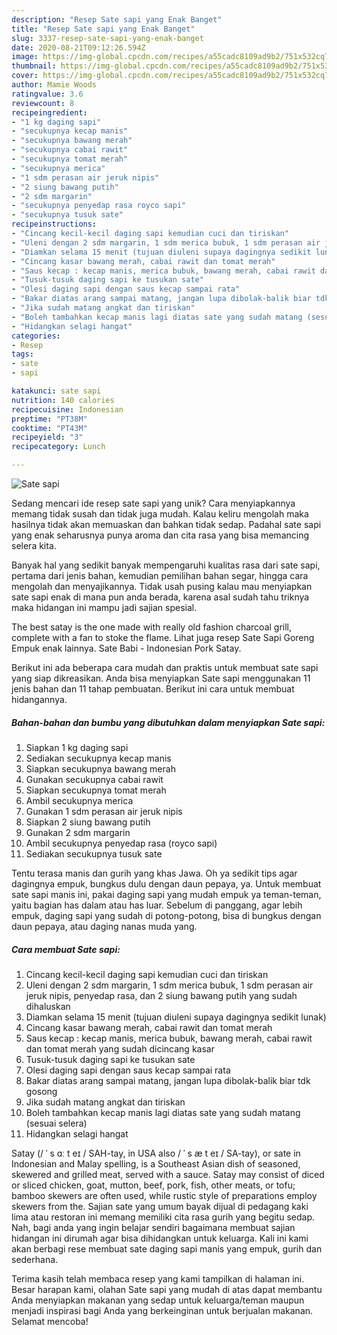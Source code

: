 ```yaml
---
description: "Resep Sate sapi yang Enak Banget"
title: "Resep Sate sapi yang Enak Banget"
slug: 3337-resep-sate-sapi-yang-enak-banget
date: 2020-08-21T09:12:26.594Z
image: https://img-global.cpcdn.com/recipes/a55cadc8109ad9b2/751x532cq70/sate-sapi-foto-resep-utama.jpg
thumbnail: https://img-global.cpcdn.com/recipes/a55cadc8109ad9b2/751x532cq70/sate-sapi-foto-resep-utama.jpg
cover: https://img-global.cpcdn.com/recipes/a55cadc8109ad9b2/751x532cq70/sate-sapi-foto-resep-utama.jpg
author: Mamie Woods
ratingvalue: 3.6
reviewcount: 8
recipeingredient:
- "1 kg daging sapi"
- "secukupnya kecap manis"
- "secukupnya bawang merah"
- "secukupnya cabai rawit"
- "secukupnya tomat merah"
- "secukupnya merica"
- "1 sdm perasan air jeruk nipis"
- "2 siung bawang putih"
- "2 sdm margarin"
- "secukupnya penyedap rasa royco sapi"
- "secukupnya tusuk sate"
recipeinstructions:
- "Cincang kecil-kecil daging sapi kemudian cuci dan tiriskan"
- "Uleni dengan 2 sdm margarin, 1 sdm merica bubuk, 1 sdm perasan air jeruk nipis, penyedap rasa, dan 2 siung bawang putih yang sudah dihaluskan"
- "Diamkan selama 15 menit (tujuan diuleni supaya dagingnya sedikit lunak)"
- "Cincang kasar bawang merah, cabai rawit dan tomat merah"
- "Saus kecap : kecap manis, merica bubuk, bawang merah, cabai rawit dan tomat merah yang sudah dicincang kasar"
- "Tusuk-tusuk daging sapi ke tusukan sate"
- "Olesi daging sapi dengan saus kecap sampai rata"
- "Bakar diatas arang sampai matang, jangan lupa dibolak-balik biar tdk gosong"
- "Jika sudah matang angkat dan tiriskan"
- "Boleh tambahkan kecap manis lagi diatas sate yang sudah matang (sesuai selera)"
- "Hidangkan selagi hangat"
categories:
- Resep
tags:
- sate
- sapi

katakunci: sate sapi 
nutrition: 140 calories
recipecuisine: Indonesian
preptime: "PT38M"
cooktime: "PT43M"
recipeyield: "3"
recipecategory: Lunch

---
```



![Sate sapi](https://img-global.cpcdn.com/recipes/a55cadc8109ad9b2/751x532cq70/sate-sapi-foto-resep-utama.jpg)

Sedang mencari ide resep sate sapi yang unik? Cara menyiapkannya memang tidak susah dan tidak juga mudah. Kalau keliru mengolah maka hasilnya tidak akan memuaskan dan bahkan tidak sedap. Padahal sate sapi yang enak seharusnya punya aroma dan cita rasa yang bisa memancing selera kita.

Banyak hal yang sedikit banyak mempengaruhi kualitas rasa dari sate sapi, pertama dari jenis bahan, kemudian pemilihan bahan segar, hingga cara mengolah dan menyajikannya. Tidak usah pusing kalau mau menyiapkan sate sapi enak di mana pun anda berada, karena asal sudah tahu triknya maka hidangan ini mampu jadi sajian spesial.

The best satay is the one made with really old fashion charcoal grill, complete with a fan to stoke the flame. Lihat juga resep Sate Sapi Goreng Empuk enak lainnya. Sate Babi - Indonesian Pork Satay.


Berikut ini ada beberapa cara mudah dan praktis untuk membuat sate sapi yang siap dikreasikan. Anda bisa menyiapkan Sate sapi menggunakan 11 jenis bahan dan 11 tahap pembuatan. Berikut ini cara untuk membuat hidangannya.

<!--inarticleads1-->

##### Bahan-bahan dan bumbu yang dibutuhkan dalam menyiapkan Sate sapi:

1. Siapkan 1 kg daging sapi
1. Sediakan secukupnya kecap manis
1. Siapkan secukupnya bawang merah
1. Gunakan secukupnya cabai rawit
1. Siapkan secukupnya tomat merah
1. Ambil secukupnya merica
1. Gunakan 1 sdm perasan air jeruk nipis
1. Siapkan 2 siung bawang putih
1. Gunakan 2 sdm margarin
1. Ambil secukupnya penyedap rasa (royco sapi)
1. Sediakan secukupnya tusuk sate


Tentu terasa manis dan gurih yang khas Jawa. Oh ya sedikit tips agar dagingnya empuk, bungkus dulu dengan daun pepaya, ya. Untuk membuat sate sapi manis ini, pakai daging sapi yang mudah empuk ya teman-teman, yaitu bagian has dalam atau has luar. Sebelum di panggang, agar lebih empuk, daging sapi yang sudah di potong-potong, bisa di bungkus dengan daun pepaya, atau daging nanas muda yang. 

<!--inarticleads2-->

##### Cara membuat Sate sapi:

1. Cincang kecil-kecil daging sapi kemudian cuci dan tiriskan
1. Uleni dengan 2 sdm margarin, 1 sdm merica bubuk, 1 sdm perasan air jeruk nipis, penyedap rasa, dan 2 siung bawang putih yang sudah dihaluskan
1. Diamkan selama 15 menit (tujuan diuleni supaya dagingnya sedikit lunak)
1. Cincang kasar bawang merah, cabai rawit dan tomat merah
1. Saus kecap : kecap manis, merica bubuk, bawang merah, cabai rawit dan tomat merah yang sudah dicincang kasar
1. Tusuk-tusuk daging sapi ke tusukan sate
1. Olesi daging sapi dengan saus kecap sampai rata
1. Bakar diatas arang sampai matang, jangan lupa dibolak-balik biar tdk gosong
1. Jika sudah matang angkat dan tiriskan
1. Boleh tambahkan kecap manis lagi diatas sate yang sudah matang (sesuai selera)
1. Hidangkan selagi hangat


Satay (/ ˈ s ɑː t eɪ / SAH-tay, in USA also / ˈ s æ t eɪ / SA-tay), or sate in Indonesian and Malay spelling, is a Southeast Asian dish of seasoned, skewered and grilled meat, served with a sauce. Satay may consist of diced or sliced chicken, goat, mutton, beef, pork, fish, other meats, or tofu; bamboo skewers are often used, while rustic style of preparations employ skewers from the. Sajian sate yang umum bayak dijual di pedagang kaki lima atau restoran ini memang memiliki cita rasa gurih yang begitu sedap. Nah, bagi anda yang ingin belajar sendiri bagaimana membuat sajian hidangan ini dirumah agar bisa dihidangkan untuk keluarga. Kali ini kami akan berbagi rese membuat sate daging sapi manis yang empuk, gurih dan sederhana. 

Terima kasih telah membaca resep yang kami tampilkan di halaman ini. Besar harapan kami, olahan Sate sapi yang mudah di atas dapat membantu Anda menyiapkan makanan yang sedap untuk keluarga/teman maupun menjadi inspirasi bagi Anda yang berkeinginan untuk berjualan makanan. Selamat mencoba!
